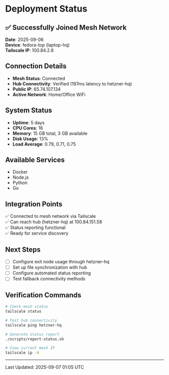 # Deployment Status

## ✅ Successfully Joined Mesh Network

**Date**: 2025-09-06  
**Device**: fedora-top (laptop-hq)  
**Tailscale IP**: 100.84.2.8  

## Connection Details

- **Mesh Status**: Connected
- **Hub Connectivity**: Verified (197ms latency to hetzner-hq)
- **Public IP**: 65.74.107.134
- **Active Network**: Home/Office WiFi

## System Status

- **Uptime**: 5 days
- **CPU Cores**: 16
- **Memory**: 15 GB total, 3 GB available
- **Disk Usage**: 13%
- **Load Average**: 0.79, 0.71, 0.75

## Available Services

- Docker
- Node.js
- Python
- Go

## Integration Points

✅ Connected to mesh network via Tailscale  
✅ Can reach hub (hetzner-hq) at 100.84.151.58  
✅ Status reporting functional  
✅ Ready for service discovery  

## Next Steps

- [ ] Configure exit node usage through hetzner-hq
- [ ] Set up file synchronization with hub
- [ ] Configure automated status reporting
- [ ] Test fallback connectivity methods

## Verification Commands

```bash
# Check mesh status
tailscale status

# Test hub connectivity
tailscale ping hetzner-hq

# Generate status report
./scripts/report-status.sh

# View current mesh IP
tailscale ip -4
```

---

Last Updated: 2025-09-07 01:05 UTC